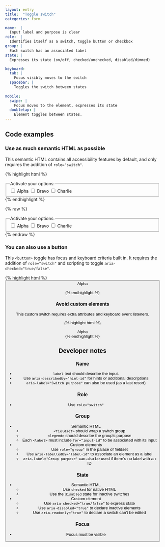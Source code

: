 ```yaml
---
layout: entry
title:  "Toggle switch"
categories: form

name:  |
  Input label and purpose is clear
role:  |
  Identifies itself as a switch, toggle button or checkbox
group: |
  Each switch has an associated label
state: |
  Expresses its state (on/off, checked/unchecked, disabled/dimmed)

keyboard:
  tab: |
    Focus visibly moves to the switch
  spacebar: |
    Toggles the switch between states
      
mobile:
  swipe: |
    Focus moves to the element, expresses its state
  doubletap: |
    Element toggles between states.
---
```



## Code examples

### Use as much semantic HTML as possible
This semantic HTML contains all accessibility features by default, and only requires the addition of `role="switch"`. 

{% highlight html %}
<fieldset>
  <legend>Activate your options:</legend>
  <input type="checkbox" role="switch" id="alpha">
  <label for="alpha">Alpha</label>

  <input type="checkbox" role="switch" id="bravo">
  <label for="bravo">Bravo</label>

  <input type="checkbox" role="switch" id="charlie">
  <label for="charlie">Charlie</label>
</fieldset>
{% endhighlight %}

{% raw %}
<fieldset>
  <legend>Activate your options:</legend>
  <input type="checkbox" role="switch" id="alpha">
  <label for="alpha">Alpha</label>

  <input type="checkbox" role="switch" id="bravo">
  <label for="bravo">Bravo</label>

  <input type="checkbox" role="switch" id="charlie">
  <label for="charlie">Charlie</label>
</fieldset>
{% endraw %}

### You can also use a button
This `<button>` toggle has focus and keyboard criteria built in. It requires the addition of `role="switch"` and scripting to toggle `aria-checked="true/false"`.

{% highlight html %}
<button role="switch" aria-checked="true">
  Alpha
</div>
{% endhighlight %}



### Avoid custom elements
This custom switch requires extra attributes and keyboard event listeners.

{% highlight html %}
<div role="switch" tabindex="0" aria-checked="true">
  Alpha
</div>
{% endhighlight %}


## Developer notes


### Name
- `label` text should describe the input.
- Use `aria-describedby="hint-id"` for hints or additional descriptions
- `aria-label="Switch purpose"` can also be used (as a last resort)

### Role
- Use `role="switch"`

### Group
- Semantic HTML
    - `<fieldset>` should wrap a switch group
    - `<legend>` should describe the group's purpose
    - Each `<label>` must include `for="input-id"` to be associated with its input
- Custom elements
    - Use `role="group"` in the palace of fieldset
    - Use `aria-labelledby="label-id"` to associate an element as a label
    - `aria-label="Group purpose"` can also be used if there's no label with an ID

### State
- Semantic HTML
    - Use `checked` for native HTML
    - Use the `disabled` state for inactive switches
- Custom element
    - Use `aria-checked="true/false"` to express state
    - Use `aria-disabled="true"` to declare inactive elements
    - Use `aria-readonly="true"` to declare a switch can't be edited

### Focus
- Focus must be visible


